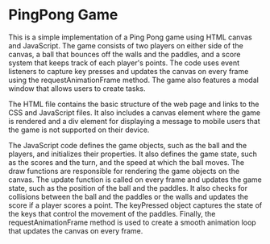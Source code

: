# PingPong Game

This is a simple implementation of a Ping Pong game using HTML canvas and JavaScript. The game consists of two players on either side of the canvas, a ball that bounces off the walls and the paddles, and a score system that keeps track of each player's points. The code uses event listeners to capture key presses and updates the canvas on every frame using the requestAnimationFrame method. The game also features a modal window that allows users to create tasks.

The HTML file contains the basic structure of the web page and links to the CSS and JavaScript files. It also includes a canvas element where the game is rendered and a div element for displaying a message to mobile users that the game is not supported on their device.

The JavaScript code defines the game objects, such as the ball and the players, and initializes their properties. It also defines the game state, such as the scores and the turn, and the speed at which the ball moves. The draw functions are responsible for rendering the game objects on the canvas. The update function is called on every frame and updates the game state, such as the position of the ball and the paddles. It also checks for collisions between the ball and the paddles or the walls and updates the score if a player scores a point. The keyPressed object captures the state of the keys that control the movement of the paddles. Finally, the requestAnimationFrame method is used to create a smooth animation loop that updates the canvas on every frame.

